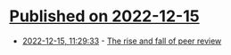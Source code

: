 # [Published on 2022-12-15](index.md)

* [2022-12-15, 11:29:33](https://news.ycombinator.com/item?id=33997953) - [The rise and fall of peer review](https://experimentalhistory.substack.com/p/the-rise-and-fall-of-peer-review)
